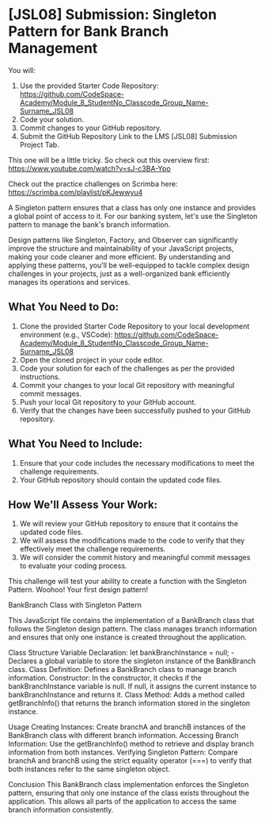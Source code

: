 # [JSL08] Submission: Singleton Pattern for Bank Branch Management

You will:
1. Use the provided Starter Code Repository: https://github.com/CodeSpace-Academy/Module_8_StudentNo_Classcode_Group_Name-Surname_JSL08
2. Code your solution.
3. Commit changes to your GitHub repository.
4. Submit the GitHub Repository Link to the LMS [JSL08] Submission Project Tab.

This one will be a little tricky. So check out this overview first: https://www.youtube.com/watch?v=sJ-c3BA-Ypo

Check out the practice challenges on Scrimba here: https://scrimba.com/playlist/pKJewwyu4

A Singleton pattern ensures that a class has only one instance and provides a global point of access to it. For our banking system, let's use the Singleton pattern to manage the bank's branch information.

Design patterns like Singleton, Factory, and Observer can significantly improve the structure and maintainability of your JavaScript projects, making your code cleaner and more efficient. By understanding and applying these patterns, you'll be well-equipped to tackle complex design challenges in your projects, just as a well-organized bank efficiently manages its operations and services.

## What You Need to Do:

1. Clone the provided Starter Code Repository to your local development environment (e.g., VSCode): https://github.com/CodeSpace-Academy/Module_8_StudentNo_Classcode_Group_Name-Surname_JSL08
2. Open the cloned project in your code editor.
3. Code your solution for each of the challenges as per the provided instructions.
4. Commit your changes to your local Git repository with meaningful commit messages.
5. Push your local Git repository to your GitHub account.
6. Verify that the changes have been successfully pushed to your GitHub repository.

## What You Need to Include:

1. Ensure that your code includes the necessary modifications to meet the challenge requirements.
2. Your GitHub repository should contain the updated code files.

## How We'll Assess Your Work:

1. We will review your GitHub repository to ensure that it contains the updated code files.
2. We will assess the modifications made to the code to verify that they effectively meet the challenge requirements.
3. We will consider the commit history and meaningful commit messages to evaluate your coding process.

This challenge will test your ability to create a function with the Singleton Pattern. Woohoo! Your first design pattern!


BankBranch Class with Singleton Pattern

This JavaScript file contains the implementation of a BankBranch class that follows the Singleton design pattern. The class manages branch information and ensures that only one instance is created throughout the application.

Class Structure
Variable Declaration: let bankBranchInstance = null; - Declares a global variable to store the singleton instance of the BankBranch class.
Class Definition: Defines a BankBranch class to manage branch information.
Constructor: In the constructor, it checks if the bankBranchInstance variable is null. If null, it assigns the current instance to bankBranchInstance and returns it.
Class Method: Adds a method called getBranchInfo() that returns the branch information stored in the singleton instance.

Usage
Creating Instances: Create branchA and branchB instances of the BankBranch class with different branch information.
Accessing Branch Information: Use the getBranchInfo() method to retrieve and display branch information from both instances.
Verifying Singleton Pattern: Compare branchA and branchB using the strict equality operator (===) to verify that both instances refer to the same singleton object.

Conclusion
This BankBranch class implementation enforces the Singleton pattern, ensuring that only one instance of the class exists throughout the application. This allows all parts of the application to access the same branch information consistently.

